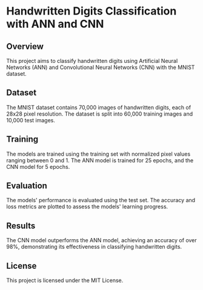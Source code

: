 # Handwritten Digits Classification with ANN and CNN

## Overview
This project aims to classify handwritten digits using Artificial Neural Networks (ANN) and Convolutional Neural Networks (CNN) with the MNIST dataset.

## Dataset
The MNIST dataset contains 70,000 images of handwritten digits, each of 28x28 pixel resolution. The dataset is split into 60,000 training images and 10,000 test images.

## Training
The models are trained using the training set with normalized pixel values ranging between 0 and 1. The ANN model is trained for 25 epochs, and the CNN model for 5 epochs.

## Evaluation
The models' performance is evaluated using the test set. The accuracy and loss metrics are plotted to assess the models' learning progress.

## Results
The CNN model outperforms the ANN model, achieving an accuracy of over 98%, demonstrating its effectiveness in classifying handwritten digits.

## License
This project is licensed under the MIT License.
